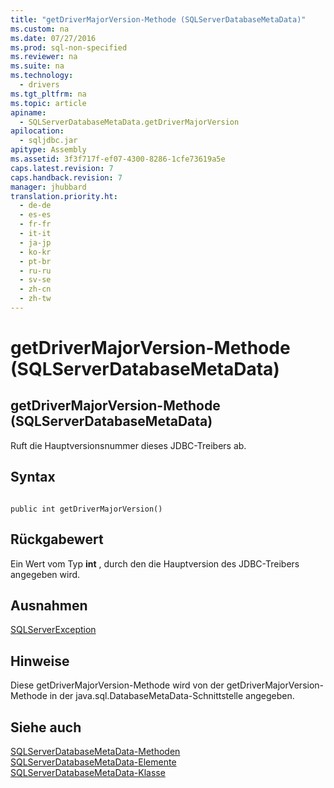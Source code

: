 ```yaml
---
title: "getDriverMajorVersion-Methode (SQLServerDatabaseMetaData)"
ms.custom: na
ms.date: 07/27/2016
ms.prod: sql-non-specified
ms.reviewer: na
ms.suite: na
ms.technology: 
  - drivers
ms.tgt_pltfrm: na
ms.topic: article
apiname: 
  - SQLServerDatabaseMetaData.getDriverMajorVersion
apilocation: 
  - sqljdbc.jar
apitype: Assembly
ms.assetid: 3f3f717f-ef07-4300-8286-1cfe73619a5e
caps.latest.revision: 7
caps.handback.revision: 7
manager: jhubbard
translation.priority.ht: 
  - de-de
  - es-es
  - fr-fr
  - it-it
  - ja-jp
  - ko-kr
  - pt-br
  - ru-ru
  - sv-se
  - zh-cn
  - zh-tw
---
```

# getDriverMajorVersion-Methode (SQLServerDatabaseMetaData)
    
## getDriverMajorVersion\-Methode \(SQLServerDatabaseMetaData\)  
 Ruft die Hauptversionsnummer dieses JDBC\-Treibers ab.  
  
## Syntax  
  
```  
  
public int getDriverMajorVersion()  
```  
  
## Rückgabewert  
 Ein Wert vom Typ **int** , durch den die Hauptversion des JDBC\-Treibers angegeben wird.  
  
## Ausnahmen  
 [SQLServerException](../content/SQLServerException-Class.md)  
  
## Hinweise  
 Diese getDriverMajorVersion\-Methode wird von der getDriverMajorVersion\-Methode in der java.sql.DatabaseMetaData\-Schnittstelle angegeben.  
  
## Siehe auch  
 [SQLServerDatabaseMetaData-Methoden](../content/SQLServerDatabaseMetaData-Methods.md)   
 [SQLServerDatabaseMetaData-Elemente](../content/SQLServerDatabaseMetaData-Members.md)   
 [SQLServerDatabaseMetaData-Klasse](../content/SQLServerDatabaseMetaData-Class.md)  
  
  